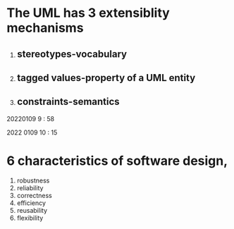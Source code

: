 # The UML has 3 extensiblity mechanisms

1. ## stereotypes-vocabulary

2. ## tagged values-property of a UML entity

3. ## constraints-semantics

20220109 9 : 58

2022 0109 10 : 15

# 6 characteristics of software design, 

1. robustness
2. reliability
3. correctness
4. efficiency
5. reusability
6. flexibility